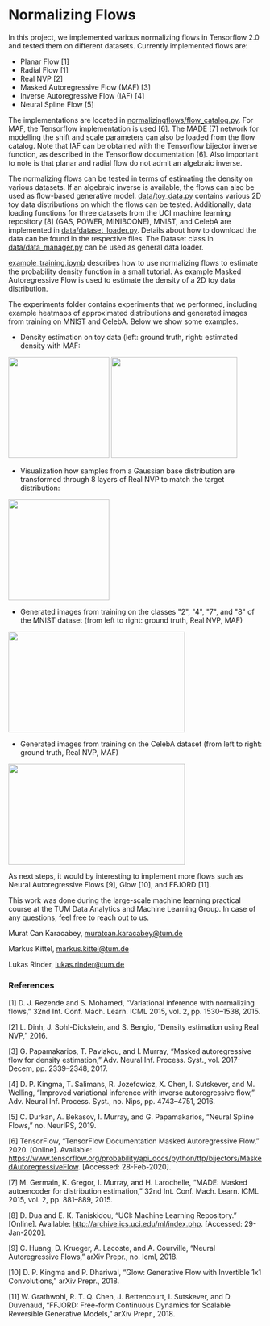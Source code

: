 # Normalizing Flows

In this project, we implemented various normalizing flows in Tensorflow 2.0 and tested them on different datasets. 
Currently implemented flows are:
 
- Planar Flow [1]
- Radial Flow [1]
- Real NVP [2]
- Masked Autoregressive Flow (MAF) [3]
- Inverse Autoregressive Flow (IAF) [4]
- Neural Spline Flow [5] 

The implementations are located in [normalizingflows/flow_catalog.py](/normalizingflows/flow_catalog.py). 
For MAF, the Tensorflow implementation is used [6]. 
The MADE [7] network for modelling the shift and scale parameters can also be loaded from the flow catalog. 
Note that IAF can be obtained with the Tensorflow bijector inverse function, as described in the Tensorflow documentation [6].
Also important to note is that planar and radial flow do not admit an algebraic inverse.


The normalizing flows can be tested in terms of estimating the density on various datasets.
If an algebraic inverse is available, the flows can also be used as flow-based generative model.
[data/toy_data.py](/data/toy_data.py) contains various 2D toy data distributions on which the flows can be tested.
Additionally, data loading functions for three datasets from the UCI machine learning repository [8] (GAS, POWER, MINIBOONE),
MNIST, and CelebA are implemented in [data/dataset_loader.py](/data/dataset_loader.py). 
Details about how to download the data can be found in the respective files. 
The Dataset class in [data/data_manager.py](/data/data_manager.py) can be used as general data loader.

[example_training.ipynb](/example_training.ipynb) describes how to use normalizing flows to estimate the probability density function in a small tutorial.
As example Masked Autoregressive Flow is used to estimate the density of a 2D toy data distribution. 

The experiments folder contains experiments that we performed, including example heatmaps of approximated distributions and generated images from training on MNIST and CelebA.
Below we show some examples.

- Density estimation on toy data (left: ground truth, right: estimated density with MAF:

<img src="visualizations/ground_truth_toy_data/tum_1000.png" width="200" height="200" /> <img src="/experiments/maf/example_results/toy_data/tum_density_800_64_[128, 128].png" width="250" height="200" />


- Visualization how samples from a Gaussian base distribution are transformed through 8 layers of Real NVP to match the target distribution:

<img src="visualizations/gif_moons.gif" width="200" height="200" />

- Generated images from training on the classes "2", "4", "7", and "8" of the MNIST dataset (from left to right: ground truth, Real NVP, MAF)

<img src="visualizations/mnist_realnvp_maf.png" width="350" height="200" />


- Generated images from training on the CelebA dataset (from left to right: ground truth, Real NVP, MAF)

<img src="visualizations/celeba_all.png" width="350" height="200" />


As next steps, it would by interesting to implement more flows such as Neural Autoregressive Flows [9], Glow [10], and FFJORD [11].

This work was done during the large-scale machine learning practical course at the TUM Data Analytics and Machine Learning Group.
In case of any questions, feel free to reach out to us.

Murat Can Karacabey, muratcan.karacabey@tum.de

Markus Kittel, markus.kittel@tum.de

Lukas Rinder, lukas.rinder@tum.de


### References

[1] D. J. Rezende and S. Mohamed, “Variational inference with normalizing flows,” 32nd Int. Conf. Mach. Learn. ICML 2015, vol. 2, pp. 1530–1538, 2015.

[2] L. Dinh, J. Sohl-Dickstein, and S. Bengio, “Density estimation using Real NVP,” 2016.

[3] G. Papamakarios, T. Pavlakou, and I. Murray, “Masked autoregressive flow for density estimation,” Adv. Neural Inf. Process. Syst., vol. 2017-Decem, pp. 2339–2348, 2017.

[4] D. P. Kingma, T. Salimans, R. Jozefowicz, X. Chen, I. Sutskever, and M. Welling, “Improved variational inference with inverse autoregressive flow,” Adv. Neural Inf. Process. Syst., no. Nips, pp. 4743–4751, 2016.

[5] C. Durkan, A. Bekasov, I. Murray, and G. Papamakarios, “Neural Spline Flows,” no. NeurIPS, 2019.

[6] TensorFlow, “TensorFlow Documentation Masked Autoregressive Flow,” 2020. [Online]. Available: https://www.tensorflow.org/probability/api_docs/python/tfp/bijectors/MaskedAutoregressiveFlow. [Accessed: 28-Feb-2020].

[7] M. Germain, K. Gregor, I. Murray, and H. Larochelle, “MADE: Masked autoencoder for distribution estimation,” 32nd Int. Conf. Mach. Learn. ICML 2015, vol. 2, pp. 881–889, 2015.

[8] D. Dua and E. K. Taniskidou, “UCI: Machine Learning Repository.” [Online]. Available: http://archive.ics.uci.edu/ml/index.php. [Accessed: 29-Jan-2020].

[9] C. Huang, D. Krueger, A. Lacoste, and A. Courville, “Neural Autoregressive Flows,” arXiv Prepr., no. Icml, 2018.

[10] D. P. Kingma and P. Dhariwal, “Glow: Generative Flow with Invertible 1x1 Convolutions,” arXiv Prepr., 2018.

[11] W. Grathwohl, R. T. Q. Chen, J. Bettencourt, I. Sutskever, and D. Duvenaud, “FFJORD: Free-form Continuous Dynamics for Scalable Reversible Generative Models,” arXiv Prepr., 2018.

